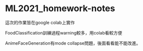 # ML2021_homework-notes
這次的作業皆在google colab上實作

FoodClassification訓練過程warning較多，用colab看較方便

AnimeFaceGeneration有mode collapse問題，後面看看能不能改進。
